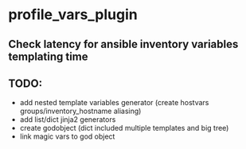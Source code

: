 # profile_vars_plugin

## Check latency for ansible inventory variables templating time

## TODO:

- add nested template variables generator (create hostvars groups/inventory_hostname aliasing)
- add list/dict jinja2 generators
- create godobject (dict included multiple templates and big tree)
- link magic vars to god object